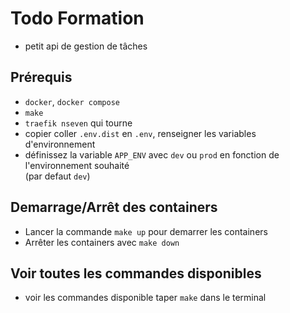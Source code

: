# Todo Formation  

- petit api de gestion de tâches

## Prérequis

- `docker`, `docker compose`  
- `make`  
- `traefik nseven` qui tourne  
- copier coller `.env.dist` en `.env`, renseigner les variables d'environnement  
- définissez la variable `APP_ENV` avec `dev` ou `prod` en fonction de l'environnement souhaité  
  (par defaut `dev`)

## Demarrage/Arrêt des containers

- Lancer la commande `make up` pour demarrer les containers
- Arrêter les containers avec `make down`

## Voir toutes les commandes disponibles  

- voir les commandes disponible taper `make` dans le terminal